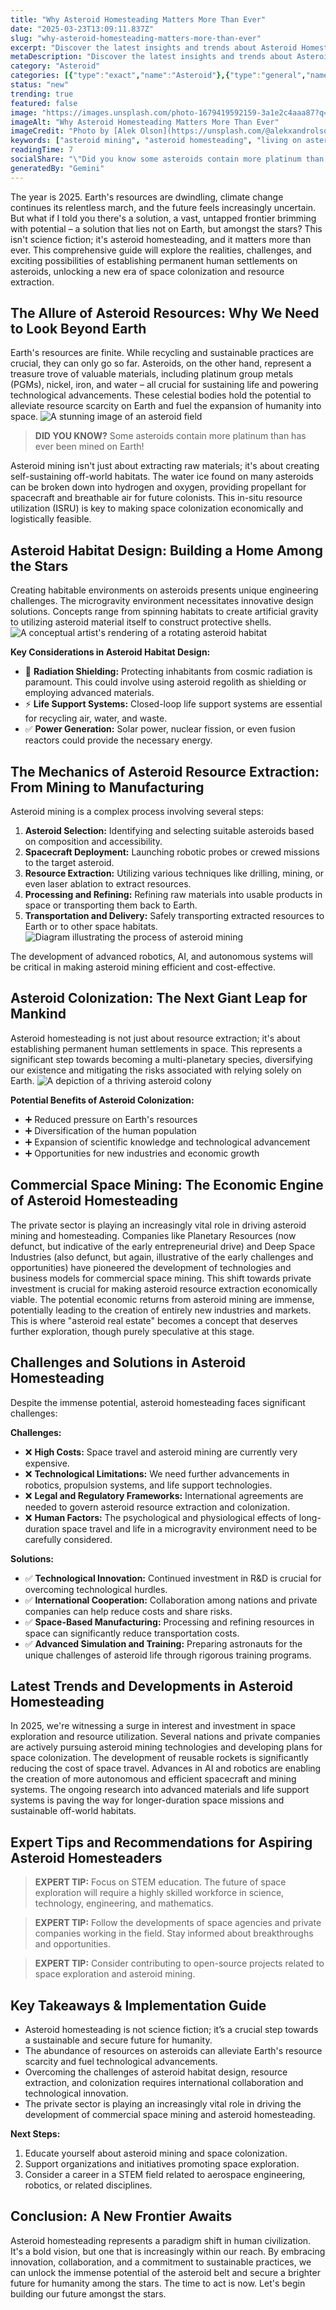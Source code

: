 ```yaml
---
title: "Why Asteroid Homesteading Matters More Than Ever"
date: "2025-03-23T13:09:11.837Z"
slug: "why-asteroid-homesteading-matters-more-than-ever"
excerpt: "Discover the latest insights and trends about Asteroid Homesteading. This comprehensive guide covers everything you need to know about Asteroid Homesteading in 2025."
metaDescription: "Discover the latest insights and trends about Asteroid Homesteading. This comprehensive guide covers everything you need to know about Asteroid Homesteadin..."
category: "Asteroid"
categories: [{"type":"exact","name":"Asteroid"},{"type":"general","name":"Space Exploration"},{"type":"medium","name":"Resource Extraction"},{"type":"specific","name":"Mining Techniques"},{"type":"niche","name":"In-Situ Resource Utilization"}]
status: "new"
trending: true
featured: false
image: "https://images.unsplash.com/photo-1679419592159-3a1e2c4aaa87?q=85&w=1200&fit=max&fm=webp&auto=compress"
imageAlt: "Why Asteroid Homesteading Matters More Than Ever"
imageCredit: "Photo by [Alek Olson](https://unsplash.com/@alekxandrolsonphotography) on Unsplash"
keywords: ["asteroid mining", "asteroid homesteading", "living on asteroids", "asteroid colonization", "space colonization", "asteroid resource extraction", "how to live on an asteroid", "asteroid habitat design", "commercial space mining", "asteroid real estate"]
readingTime: 7
socialShare: "\"Did you know some asteroids contain more platinum than has ever been mined on Earth? Asteroid homesteading isn't just science fiction; it's our future resource security.\""
generatedBy: "Gemini"
---
```




The year is 2025.  Earth's resources are dwindling, climate change continues its relentless march, and the future feels increasingly uncertain.  But what if I told you there's a solution, a vast, untapped frontier brimming with potential – a solution that lies not on Earth, but amongst the stars?  This isn't science fiction; it's asteroid homesteading, and it matters more than ever.  This comprehensive guide will explore the realities, challenges, and exciting possibilities of establishing permanent human settlements on asteroids, unlocking a new era of space colonization and resource extraction.

##  The Allure of Asteroid Resources: Why We Need to Look Beyond Earth

Earth's resources are finite.  While recycling and sustainable practices are crucial, they can only go so far.  Asteroids, on the other hand, represent a treasure trove of valuable materials, including platinum group metals (PGMs), nickel, iron, and water – all crucial for sustaining life and powering technological advancements.  These celestial bodies hold the potential to alleviate resource scarcity on Earth and fuel the expansion of humanity into space. ![A stunning image of an asteroid field](https://images.unsplash.com/photo-1679419592159-3a1e2c4aaa87?q=85&w=1200&fit=max&fm=webp&auto=compress)

> **DID YOU KNOW?** Some asteroids contain more platinum than has ever been mined on Earth!

Asteroid mining isn't just about extracting raw materials; it's about creating self-sustaining off-world habitats.  The water ice found on many asteroids can be broken down into hydrogen and oxygen, providing propellant for spacecraft and breathable air for future colonists. This in-situ resource utilization (ISRU) is key to making space colonization economically and logistically feasible.

##  Asteroid Habitat Design: Building a Home Among the Stars

Creating habitable environments on asteroids presents unique engineering challenges.  The microgravity environment necessitates innovative design solutions.  Concepts range from spinning habitats to create artificial gravity to utilizing asteroid material itself to construct protective shells.  ![A conceptual artist's rendering of a rotating asteroid habitat](https://images.unsplash.com/photo-1596501047620-d8a592253c07?q=85&w=1200&fit=max&fm=webp&auto=compress)

**Key Considerations in Asteroid Habitat Design:**

* 🔑 **Radiation Shielding:** Protecting inhabitants from cosmic radiation is paramount. This could involve using asteroid regolith as shielding or employing advanced materials.
* ⚡ **Life Support Systems:** Closed-loop life support systems are essential for recycling air, water, and waste.
* ✅ **Power Generation:** Solar power, nuclear fission, or even fusion reactors could provide the necessary energy.

##  The Mechanics of Asteroid Resource Extraction: From Mining to Manufacturing

Asteroid mining is a complex process involving several steps:

1. **Asteroid Selection:** Identifying and selecting suitable asteroids based on composition and accessibility.
2. **Spacecraft Deployment:** Launching robotic probes or crewed missions to the target asteroid.
3. **Resource Extraction:** Utilizing various techniques like drilling, mining, or even laser ablation to extract resources.
4. **Processing and Refining:** Refining raw materials into usable products in space or transporting them back to Earth.
5. **Transportation and Delivery:** Safely transporting extracted resources to Earth or to other space habitats. ![Diagram illustrating the process of asteroid mining](https://images.unsplash.com/photo-1627747776915-efa03ecce91c?q=85&w=1200&fit=max&fm=webp&auto=compress)

The development of advanced robotics, AI, and autonomous systems will be critical in making asteroid mining efficient and cost-effective.

##  Asteroid Colonization: The Next Giant Leap for Mankind

Asteroid homesteading is not just about resource extraction; it's about establishing permanent human settlements in space.  This represents a significant step towards becoming a multi-planetary species, diversifying our existence and mitigating the risks associated with relying solely on Earth.  ![A depiction of a thriving asteroid colony](https://images.unsplash.com/photo-1659668093836-17337bf8e07b?q=85&w=1200&fit=max&fm=webp&auto=compress)

**Potential Benefits of Asteroid Colonization:**

* ➕ Reduced pressure on Earth's resources
* ➕ Diversification of the human population
* ➕ Expansion of scientific knowledge and technological advancement
* ➕ Opportunities for new industries and economic growth

##  Commercial Space Mining: The Economic Engine of Asteroid Homesteading

The private sector is playing an increasingly vital role in driving asteroid mining and homesteading.  Companies like Planetary Resources (now defunct, but indicative of the early entrepreneurial drive) and Deep Space Industries (also defunct, but again, illustrative of the early challenges and opportunities) have pioneered the development of technologies and business models for commercial space mining.  This shift towards private investment is crucial for making asteroid resource extraction economically viable.  The potential economic returns from asteroid mining are immense, potentially leading to the creation of entirely new industries and markets.  This is where "asteroid real estate" becomes a concept that deserves further exploration, though purely speculative at this stage.

##  Challenges and Solutions in Asteroid Homesteading

Despite the immense potential, asteroid homesteading faces significant challenges:

**Challenges:**

* ❌ **High Costs:**  Space travel and asteroid mining are currently very expensive.
* ❌ **Technological Limitations:** We need further advancements in robotics, propulsion systems, and life support technologies.
* ❌ **Legal and Regulatory Frameworks:**  International agreements are needed to govern asteroid resource extraction and colonization.
* ❌ **Human Factors:**  The psychological and physiological effects of long-duration space travel and life in a microgravity environment need to be carefully considered.

**Solutions:**

* ✅ **Technological Innovation:** Continued investment in R&D is crucial for overcoming technological hurdles.
* ✅ **International Cooperation:** Collaboration among nations and private companies can help reduce costs and share risks.
* ✅ **Space-Based Manufacturing:** Processing and refining resources in space can significantly reduce transportation costs.
* ✅ **Advanced Simulation and Training:**  Preparing astronauts for the unique challenges of asteroid life through rigorous training programs.

##  Latest Trends and Developments in Asteroid Homesteading

In 2025, we're witnessing a surge in interest and investment in space exploration and resource utilization.  Several nations and private companies are actively pursuing asteroid mining technologies and developing plans for space colonization.  The development of reusable rockets is significantly reducing the cost of space travel.  Advances in AI and robotics are enabling the creation of more autonomous and efficient spacecraft and mining systems. The ongoing research into advanced materials and life support systems is paving the way for longer-duration space missions and sustainable off-world habitats.

##  Expert Tips and Recommendations for Aspiring Asteroid Homesteaders

> **EXPERT TIP:**  Focus on STEM education.  The future of space exploration will require a highly skilled workforce in science, technology, engineering, and mathematics.

> **EXPERT TIP:**  Follow the developments of space agencies and private companies working in the field.  Stay informed about breakthroughs and opportunities.

> **EXPERT TIP:**  Consider contributing to open-source projects related to space exploration and asteroid mining.

## Key Takeaways & Implementation Guide

*  Asteroid homesteading is not science fiction; it’s a crucial step towards a sustainable and secure future for humanity.
*  The abundance of resources on asteroids can alleviate Earth's resource scarcity and fuel technological advancements.
*  Overcoming the challenges of asteroid habitat design, resource extraction, and colonization requires international collaboration and technological innovation.
*  The private sector is playing an increasingly vital role in driving the development of commercial space mining and asteroid homesteading.

**Next Steps:**

1.  Educate yourself about asteroid mining and space colonization.
2.  Support organizations and initiatives promoting space exploration.
3.  Consider a career in a STEM field related to aerospace engineering, robotics, or related disciplines.

## Conclusion:  A New Frontier Awaits

Asteroid homesteading represents a paradigm shift in human civilization.  It's a bold vision, but one that is increasingly within our reach.  By embracing innovation, collaboration, and a commitment to sustainable practices, we can unlock the immense potential of the asteroid belt and secure a brighter future for humanity among the stars.  The time to act is now.  Let's begin building our future amongst the stars.


